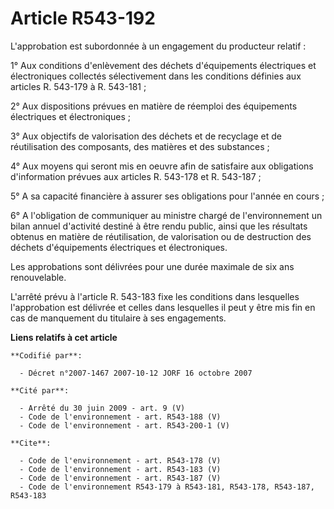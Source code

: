 # Article R543-192

L'approbation est subordonnée à un engagement du producteur relatif :

1° Aux conditions d'enlèvement des déchets d'équipements électriques et électroniques collectés sélectivement dans les
conditions définies aux articles R. 543-179 à R. 543-181 ;

2° Aux dispositions prévues en matière de réemploi des équipements électriques et électroniques ;

3° Aux objectifs de valorisation des déchets et de recyclage et de réutilisation des composants, des matières et des
substances ;

4° Aux moyens qui seront mis en oeuvre afin de satisfaire aux obligations d'information prévues aux articles R. 543-178 et R.
543-187 ;

5° A sa capacité financière à assurer ses obligations pour l'année en cours ;

6° A l'obligation de communiquer au ministre chargé de l'environnement un bilan annuel d'activité destiné à être rendu
public, ainsi que les résultats obtenus en matière de réutilisation, de valorisation ou de destruction des déchets
d'équipements électriques et électroniques.

Les approbations sont délivrées pour une durée maximale de six ans renouvelable.

L'arrêté prévu à l'article R. 543-183 fixe les conditions dans lesquelles l'approbation est délivrée et celles dans
lesquelles il peut y être mis fin en cas de manquement du titulaire à ses engagements.

**Liens relatifs à cet article**

	**Codifié par**:

	  - Décret n°2007-1467 2007-10-12 JORF 16 octobre 2007

	**Cité par**:

	  - Arrêté du 30 juin 2009 - art. 9 (V)
	  - Code de l'environnement - art. R543-188 (V)
	  - Code de l'environnement - art. R543-200-1 (V)

	**Cite**:

	  - Code de l'environnement - art. R543-178 (V)
	  - Code de l'environnement - art. R543-183 (V)
	  - Code de l'environnement - art. R543-187 (V)
	  - Code de l'environnement R543-179 à R543-181, R543-178, R543-187, R543-183
